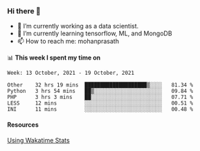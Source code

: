 ### Hi there 👋

- 🔭 I’m currently working as a data scientist.
- 🌱 I’m currently learning tensorflow, ML, and MongoDB
- 📫 How to reach me: mohanprasath

📊 **This week I spent my time on**
<!--START_SECTION:waka-->
```text
Week: 13 October, 2021 - 19 October, 2021

Other    32 hrs 19 mins  ████████████████████▒░░░░   81.34 % 
Python   3 hrs 54 mins   ██▒░░░░░░░░░░░░░░░░░░░░░░   09.84 % 
PHP      3 hrs 3 mins    ██░░░░░░░░░░░░░░░░░░░░░░░   07.71 % 
LESS     12 mins         ░░░░░░░░░░░░░░░░░░░░░░░░░   00.51 % 
INI      11 mins         ░░░░░░░░░░░░░░░░░░░░░░░░░   00.48 % 
```
<!--END_SECTION:waka-->

#### Resources
[Using Wakatime Stats](https://github.com/marketplace/actions/waka-readme)
